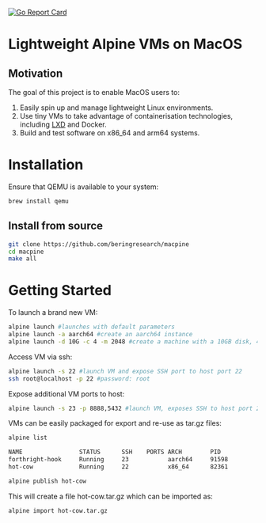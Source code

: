 [![Go Report Card](https://goreportcard.com/badge/github.com/beringresearch/macpine)](https://goreportcard.com/report/github.com/beringresearch/macpine)

# Lightweight Alpine VMs on MacOS


## Motivation
The goal of this project is to enable MacOS users to:

1. Easily spin up and manage lightweight Linux environments.
2. Use tiny VMs to take advantage of containerisation technologies, including [LXD](https://linuxcontainers.org/lxd/introduction/) and Docker.
3. Build and test software on x86_64 and arm64 systems.

# Installation

Ensure that QEMU is available to your system:

```bash
brew install qemu
```

## Install from source

```bash
git clone https://github.com/beringresearch/macpine
cd macpine
make all
```

# Getting Started

To launch a brand new VM:

```bash
alpine launch #launches with default parameters
alpine launch -a aarch64 #create an aarch64 instance
alpine launch -d 10G -c 4 -m 2048 #create a machine with a 10GB disk, 4 cpus and 2GB of RAM

```

Access VM via ssh:

```bash
alpine launch -s 22 #launch VM and expose SSH port to host port 22
ssh root@localhost -p 22 #password: root
```

Expose additional VM ports to host:

```bash
alpine launch -s 23 -p 8888,5432 #launch VM, exposes SSH to host port 23 and forwards VM ports 8888 and 5432 to host ports 8888 and 5432
```

VMs can be easily packaged for export and re-use as tar.gz files:

```bash
alpine list

NAME                STATUS      SSH    PORTS ARCH        PID 
forthright-hook     Running     23           aarch64     91598
hot-cow             Running     22           x86_64      82361
```

```bash
alpine publish hot-cow
```

This will create a file hot-cow.tar.gz which can be imported as:

```bash
alpine import hot-cow.tar.gz
```